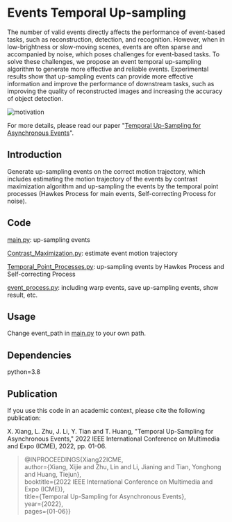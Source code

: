 # Events Temporal Up-sampling

The number of valid events directly affects the performance of event-based tasks, such as reconstruction, detection, and recognition. However, when in low-brightness or slow-moving scenes, events are often sparse and accompanied by noise, which poses challenges for event-based tasks. To solve these challenges, we propose an event temporal up-sampling algorithm to generate more effective and reliable events. Experimental results show that up-sampling events can provide more effective information and improve the performance of downstream tasks, such as improving the quality of reconstructed images and increasing the accuracy of object detection.

![motivation](https://d3i71xaburhd42.cloudfront.net/764c6ddacae904bf6a5cd21847fbc5e695c2584f/1-Figure1-1.png)

For more details, please read our paper "[Temporal Up-Sampling for Asynchronous Events](https://ieeexplore.ieee.org/abstract/document/9858934/)".

## Introduction
Generate up-sampling events on the correct motion trajectory, which includes estimating the motion trajectory of the events by contrast maximization algorithm and up-sampling the events by the temporal point processes (Hawkes Process for main events, Self-correcting Process for noise).


## Code
[main.py](https://github.com/XIJIE-XIANG/Event-Temporal-Up-sampling/blob/main/main.py): up-sampling events

[Contrast_Maximization.py](https://github.com/XIJIE-XIANG/Event-Temporal-Up-sampling/blob/main/Contrast_Maximization.py): estimate event motion trajectory

[Temporal_Point_Processes.py](https://github.com/XIJIE-XIANG/Event-Temporal-Up-sampling/blob/main/Temporal_Point_Processes.py): up-sampling events by Hawkes Process and Self-correcting Process

[event_process.py](https://github.com/XIJIE-XIANG/Event-Temporal-Up-sampling/blob/main/event_process.py): including warp events, save up-sampling events, show result, etc.


## Usage
Change event_path in [main.py](https://github.com/XIJIE-XIANG/Event-Temporal-Up-sampling/blob/main/main.py) to your own path.


## Dependencies
python=3.8


## Publication
If you use this code in an academic context, please cite the following publication:

X. Xiang, L. Zhu, J. Li, Y. Tian and T. Huang, "Temporal Up-Sampling for Asynchronous Events," 2022 IEEE International Conference on Multimedia and Expo (ICME), 2022, pp. 01-06.


>@INPROCEEDINGS{Xiang22ICME,  
>  author={Xiang, Xijie and Zhu, Lin and Li, Jianing and Tian, Yonghong and Huang, Tiejun},  
>  booktitle={2022 IEEE International Conference on Multimedia and Expo (ICME)},   
>  title={Temporal Up-Sampling for Asynchronous Events},   
>  year={2022},  
>  pages={01-06}}




